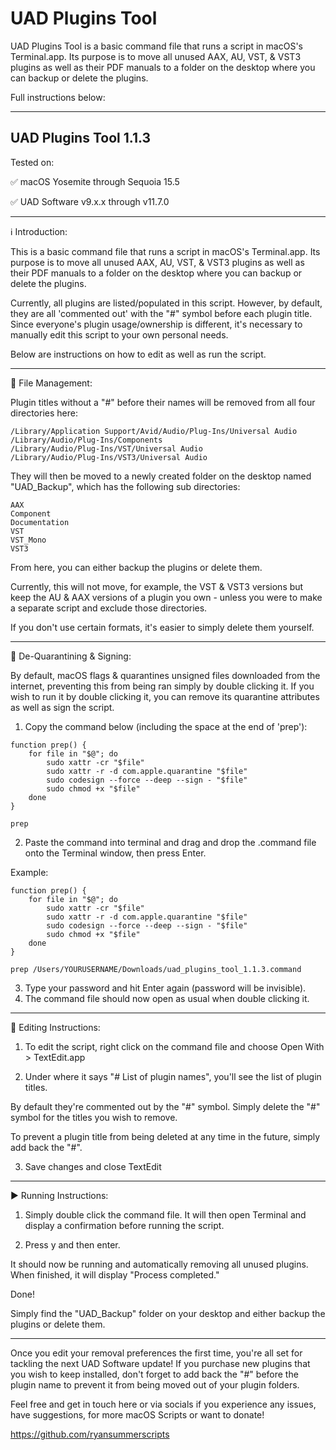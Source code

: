 # UAD Plugins Tool
UAD Plugins Tool is a basic command file that runs a script in macOS's Terminal.app.
Its purpose is to move all unused AAX, AU, VST, & VST3 plugins as well as their PDF manuals to a folder on the desktop where you can backup or delete the plugins.


Full instructions below:


----------------------
UAD Plugins Tool 1.1.3
----------------------

Tested on:

✅ macOS Yosemite through Sequoia 15.5

✅ UAD Software v9.x.x through v11.7.0

------------------------------------------

ℹ️ Introduction:

This is a basic command file that runs a script in macOS's Terminal.app.
Its purpose is to move all unused AAX, AU, VST, & VST3 plugins as well as their PDF manuals to a folder on the desktop where you can backup or delete the plugins.

Currently, all plugins are listed/populated in this script. However, by default, they are all 'commented out' with the "#" symbol before each plugin title. 
Since everyone's plugin usage/ownership is different, it's necessary to manually edit this script to your own personal needs.

Below are instructions on how to edit as well as run the script.

------------------------------------------

📂 File Management:

Plugin titles without a "#" before their names will be removed from all four directories here:
```
/Library/Application Support/Avid/Audio/Plug-Ins/Universal Audio
/Library/Audio/Plug-Ins/Components
/Library/Audio/Plug-Ins/VST/Universal Audio
/Library/Audio/Plug-Ins/VST3/Universal Audio
```

They will then be moved to a newly created folder on the desktop named "UAD_Backup", which has the following sub directories:
```
AAX
Component
Documentation
VST
VST_Mono
VST3
```
From here, you can either backup the plugins or delete them.

Currently, this will not move, for example, the VST & VST3 versions but keep the AU & AAX versions of a plugin you own - unless you were to make a separate script and exclude those directories. 

If you don't use certain formats, it's easier to simply delete them yourself.

------------------------------------------

🧼 De-Quarantining & Signing:


By default, macOS flags & quarantines unsigned files downloaded from the internet, preventing this from being ran simply by double clicking it. 
If you wish to run it by double clicking it, you can remove its quarantine attributes as well as sign the script.

1. Copy the command below (including the space at the end of 'prep'):
```
function prep() {
    for file in "$@"; do
        sudo xattr -cr "$file"
        sudo xattr -r -d com.apple.quarantine "$file"
        sudo codesign --force --deep --sign - "$file"
        sudo chmod +x "$file"
    done
}

prep 
```

2. Paste the command into terminal and drag and drop the .command file onto the Terminal window, then press Enter.

Example:
```
function prep() {
    for file in "$@"; do
        sudo xattr -cr "$file"
        sudo xattr -r -d com.apple.quarantine "$file"
        sudo codesign --force --deep --sign - "$file"
        sudo chmod +x "$file"
    done
}

prep /Users/YOURUSERNAME/Downloads/uad_plugins_tool_1.1.3.command
```

3. Type your password and hit Enter again (password will be invisible).
4. The command file should now open as usual when double clicking it.

------------------------------------------

📝 Editing Instructions:

1. To edit the script, right click on the command file and choose Open With > TextEdit.app

2. Under where it says "# List of plugin names", you'll see the list of plugin titles. 

By default they're commented out by the "#" symbol. Simply delete the "#" symbol for the titles you wish to remove. 

To prevent a plugin title from being deleted at any time in the future, simply add back the "#".

3. Save changes and close TextEdit

------------------------------------------

▶️ Running Instructions:

1. Simply double click the command file. It will then open Terminal and display a confirmation before running the script.

2. Press y and then enter.

It should now be running and automatically removing all unused plugins.
When finished, it will display "Process completed."

Done! 

Simply find the "UAD_Backup" folder on your desktop and either backup the plugins or delete them.

------------------------------------------

Once you edit your removal preferences the first time, you're all set for tackling the next UAD Software update! 
If you purchase new plugins that you wish to keep installed, don't forget to add back the "#" before the plugin name to prevent it from being moved out of your plugin folders.

Feel free and get in touch here or via socials if you experience any issues, have suggestions, for more macOS Scripts or want to donate!

https://github.com/ryansummerscripts
